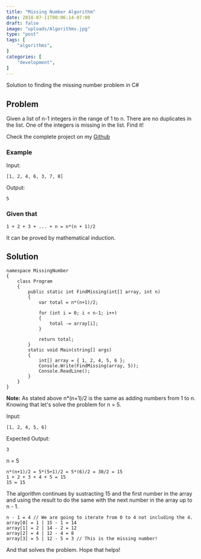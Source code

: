 ```yaml
---
title: "Missing Number Algorithm"
date: 2018-07-11T00:06:14-07:00
draft: false
image: "uploads/Algorithms.jpg"
type: "post"
tags: [
    "algorithms",
]
categories: [
    "development",
]
---
```

Solution to finding the missing number problem in C#
<!--more-->
## Problem

Given a list of n-1 integers in the range of 1 to n. There are no duplicates in the list. One of the integers is missing in the list. Find it!

Check the complete project on my [Github](https://github.com/abrahamlaria/missing-number)

### Example

Input:

```
[1, 2, 4, 6, 3, 7, 8]
```

Output:

```
5
```

### Given that

```
1 + 2 + 3 + ... + n = n*(n + 1)/2
```
It can be proved by mathematical induction.

## Solution

```
namespace MissingNumber
{
    class Program
    {
        public static int FindMissing(int[] array, int n)
        {
            var total = n*(n+1)/2;

            for (int i = 0; i < n-1; i++)
            {
                total -= array[i];
            }

            return total;
        }
        static void Main(string[] args)
        {
            int[] array = { 1, 2, 4, 5, 6 };
            Console.Write(FindMissing(array, 5));
            Console.ReadLine();
        }
    }
}

```

**Note:** As stated above n*(n+1)/2 is the same as adding numbers from 1 to n. Knowing that let's solve the problem for n = 5.

Input:

```
[1, 2, 4, 5, 6]
```
Expected Output:

```
3
```
n = 5

```
n*(n+1)/2 = 5*(5+1)/2 = 5*(6)/2 = 30/2 = 15
1 + 2 + 3 + 4 + 5 = 15
15 = 15
```
The algorithm continues by sustracting 15 and the first number in the array and using the result to do the same with the next number in the array up to n - 1.

```
n - 1 = 4 // We are going to iterate from 0 to 4 not including the 4.
array[0] = 1 | 15 - 1 = 14
array[1] = 2 | 14 - 2 = 12
array[2] = 4 | 12 - 4 = 8
array[3] = 5 | 12 - 5 = 3 // This is the missing number!
```
And that solves the problem. Hope that helps!
